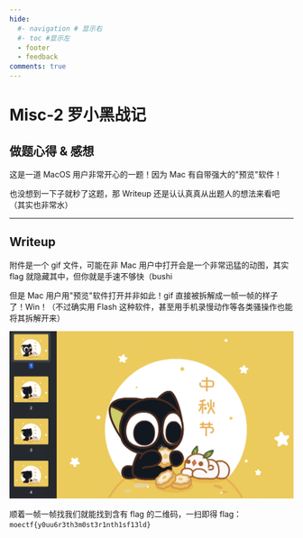 ```yaml
---
hide:
  #- navigation # 显示右
  #- toc #显示左
  - footer
  - feedback
comments: true
---  
```


# Misc-2  罗小黑战记

## 做题心得 & 感想

这是一道 MacOS 用户非常开心的一题！因为 Mac 有自带强大的"预览"软件！

也没想到一下子就秒了这题，那 Writeup 还是认认真真从出题人的想法来看吧（其实也非常水）

***
## Writeup

附件是一个 gif 文件，可能在非 Mac 用户中打开会是一个非常迅猛的动图，其实 flag 就隐藏其中，但你就是手速不够快（bushi

但是 Mac 用户用"预览"软件打开并非如此！gif 直接被拆解成一帧一帧的样子了！Win！（不过确实用 Flash 这种软件，甚至用手机录慢动作等各类骚操作也能将其拆解开来）

![](../../../../assets/Pasted%20image%2020240922214033.png)

顺着一帧一帧找我们就能找到含有 flag 的二维码，一扫即得 flag：`moectf{y0uu6r3th3m0st3r1nth1sf13ld}`
